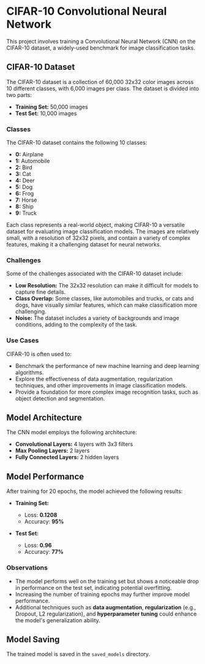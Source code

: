 # CIFAR-10 Convolutional Neural Network

This project involves training a Convolutional Neural Network (CNN) on the CIFAR-10 dataset, a widely-used benchmark for image classification tasks.

## CIFAR-10 Dataset

The CIFAR-10 dataset is a collection of 60,000 32x32 color images across 10 different classes, with 6,000 images per class. The dataset is divided into two parts:

- **Training Set:** 50,000 images
- **Test Set:** 10,000 images

### Classes

The CIFAR-10 dataset contains the following 10 classes:

- **0:** Airplane
- **1:** Automobile
- **2:** Bird
- **3:** Cat
- **4:** Deer
- **5:** Dog
- **6:** Frog
- **7:** Horse
- **8:** Ship
- **9:** Truck

Each class represents a real-world object, making CIFAR-10 a versatile dataset for evaluating image classification models. The images are relatively small, with a resolution of 32x32 pixels, and contain a variety of complex features, making it a challenging dataset for neural networks.

### Challenges

Some of the challenges associated with the CIFAR-10 dataset include:

- **Low Resolution:** The 32x32 resolution can make it difficult for models to capture fine details.
- **Class Overlap:** Some classes, like automobiles and trucks, or cats and dogs, have visually similar features, which can make classification more challenging.
- **Noise:** The dataset includes a variety of backgrounds and image conditions, adding to the complexity of the task.

### Use Cases

CIFAR-10 is often used to:

- Benchmark the performance of new machine learning and deep learning algorithms.
- Explore the effectiveness of data augmentation, regularization techniques, and other improvements in image classification models.
- Provide a foundation for more complex image recognition tasks, such as object detection and segmentation.

## Model Architecture

The CNN model employs the following architecture:

- **Convolutional Layers:** 4 layers with 3x3 filters
- **Max Pooling Layers:** 2 layers
- **Fully Connected Layers:** 2 hidden layers

## Model Performance

After training for 20 epochs, the model achieved the following results:

- **Training Set:**
  - Loss: **0.1208**
  - Accuracy: **95%**
  
- **Test Set:**
  - Loss: **0.96**
  - Accuracy: **77%**

### Observations

- The model performs well on the training set but shows a noticeable drop in performance on the test set, indicating potential overfitting.
- Increasing the number of training epochs may further improve model performance.
- Additional techniques such as **data augmentation**, **regularization** (e.g., Dropout, L2 regularization), and **hyperparameter tuning** could enhance the model's generalization ability.

## Model Saving

The trained model is saved in the `saved_models` directory.
